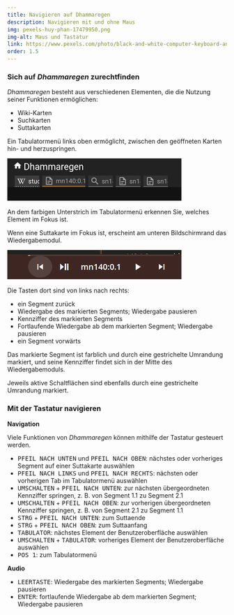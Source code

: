 ```yaml
---
title: Navigieren auf Dhammaregen
description: Navigieren mit und ohne Maus
img: pexels-huy-phan-17479950.png
img-alt: Maus und Tastatur
link: https://www.pexels.com/photo/black-and-white-computer-keyboard-and-a-mouse-17479950/
order: 1.5
---
```


### Sich auf *Dhammaregen* zurechtfinden
*Dhammaregen* besteht aus verschiedenen Elementen, die die Nutzung seiner Funktionen ermöglichen:
- Wiki-Karten
- Suchkarten
- Suttakarten

Ein Tabulatormenü links oben ermöglicht, zwischen den geöffneten Karten hin- und herzuspringen.

<p><img src="img/tabs.png" class="ebt-image" alt="Bildschirmfoto von Suchfeld mit Wort Wasser und Suchbegriffen" style="width: 400px;"></p>

An dem farbigen Unterstrich im Tabulatormenü erkennen Sie, welches Element im Fokus ist. 

Wenn eine Suttakarte im Fokus ist, erscheint am unteren Bildschirmrand das Wiedergabemodul.

<p><img src="img/play.png" class="ebt-image" alt="Bildschirmfoto von Wiedergabemodul" style="width: 400px;"></p>

Die Tasten dort sind von links nach rechts:
- ein Segment zurück
- Wiedergabe des markierten Segments; Wiedergabe pausieren
- Kennziffer des markierten Segments
- Fortlaufende Wiedergabe ab dem markierten Segment; Wiedergabe pausieren
- ein Segment vorwärts

Das markierte Segment ist farblich und durch eine gestrichelte Umrandung markiert, und seine Kennziffer findet sich in der Mitte des Wiedergabemoduls.

Jeweils aktive Schaltflächen sind ebenfalls durch eine gestrichelte Umrandung markiert.

### Mit der Tastatur navigieren

**Navigation**

Viele Funktionen von *Dhammaregen* können mithilfe der Tastatur gesteuert werden. 
- <kbd>PFEIL NACH UNTEN</kbd> und <kbd>PFEIL NACH OBEN</kbd>: nächstes oder vorheriges Segment auf einer Suttakarte auswählen
- <kbd>PFEIL NACH LINKS</kbd> und <kbd>PFEIL NACH RECHTS</kbd>: nächsten oder vorherigen Tab im Tabulatormenü auswählen
- <kbd>UMSCHALTEN</kbd> + <kbd>PFEIL NACH UNTEN</kbd>: zur nächsten übergeordneten Kennziffer springen, z. B. von Segment 1.1 zu Segment 2.1
- <kbd>UMSCHALTEN</kbd> + <kbd>PFEIL NACH OBEN</kbd>: zur vorherigen übergeordneten Kennziffer springen, z. B. von Segment 2.1 zu Segment 1.1
- <kbd>STRG</kbd> + <kbd>PFEIL NACH UNTEN</kbd>: zum Suttaende
- <kbd>STRG</kbd> + <kbd>PFEIL NACH OBEN</kbd>: zum Suttaanfang
- <kbd>TABULATOR</kbd>: nächstes Element der Benutzeroberfläche auswählen
- <kbd>UMSCHALTEN</kbd> + <kbd>TABULATOR</kbd>: vorheriges Element der Benutzeroberfläche auswählen
- <kbd>POS 1</kbd>: zum Tabulatormenü

**Audio**

- <kbd>LEERTASTE</kbd>: Wiedergabe des markierten Segments; Wiedergabe pausieren
- <kbd>ENTER</kbd>: fortlaufende Wiedergabe ab dem markierten Segment; Wiedergabe pausieren



